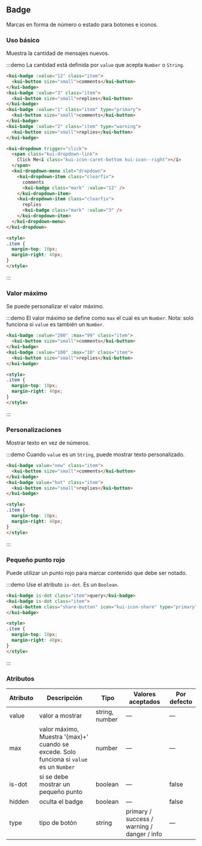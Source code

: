 ## Badge

Marcas en forma de número o estado para botones e iconos.

### Uso básico

Muestra la cantidad de mensajes nuevos.

:::demo La cantidad está definida por `value` que acepta `Number` o `String`.

```html
<kui-badge :value="12" class="item">
  <kui-button size="small">comments</kui-button>
</kui-badge>
<kui-badge :value="3" class="item">
  <kui-button size="small">replies</kui-button>
</kui-badge>
<kui-badge :value="1" class="item" type="primary">
  <kui-button size="small">comments</kui-button>
</kui-badge>
<kui-badge :value="2" class="item" type="warning">
  <kui-button size="small">replies</kui-button>
</kui-badge>

<kui-dropdown trigger="click">
  <span class="kui-dropdown-link">
    Click Me<i class="kui-icon-caret-bottom kui-icon--right"></i>
  </span>
  <kui-dropdown-menu slot="dropdown">
    <kui-dropdown-item class="clearfix">
      comments
      <kui-badge class="mark" :value="12" />
    </kui-dropdown-item>
    <kui-dropdown-item class="clearfix">
      replies
      <kui-badge class="mark" :value="3" />
    </kui-dropdown-item>
  </kui-dropdown-menu>
</kui-dropdown>

<style>
.item {
  margin-top: 10px;
  margin-right: 40px;
}
</style>
```
:::

### Valor máximo

Se puede personalizar el valor máximo.

:::demo El valor máximo se define como `max` el cual es un `Number`. Nota: solo funciona si `value` es también un `Number`.

```html
<kui-badge :value="200" :max="99" class="item">
  <kui-button size="small">comments</kui-button>
</kui-badge>
<kui-badge :value="100" :max="10" class="item">
  <kui-button size="small">replies</kui-button>
</kui-badge>

<style>
.item {
  margin-top: 10px;
  margin-right: 40px;
}
</style>
```
:::

### Personalizaciones

Mostrar texto en vez de números.

:::demo Cuando `value` es un `String`, puede mostrar texto personalizado.

```html
<kui-badge value="new" class="item">
  <kui-button size="small">comments</kui-button>
</kui-badge>
<kui-badge value="hot" class="item">
  <kui-button size="small">replies</kui-button>
</kui-badge>

<style>
.item {
  margin-top: 10px;
  margin-right: 40px;
}
</style>
```
:::

### Pequeño punto rojo

Puede utilizar un punto rojo para marcar contenido que debe ser notado.

:::demo Use el atributo `is-dot`. Es un `Boolean`.

```html
<kui-badge is-dot class="item">query</kui-badge>
<kui-badge is-dot class="item">
  <kui-button class="share-button" icon="kui-icon-share" type="primary"></kui-button>
</kui-badge>

<style>
.item {
  margin-top: 10px;
  margin-right: 40px;
}
</style>
```
:::

### Atributos
| Atributo | Descripción                              | Tipo           | Valores aceptados | Por defecto |
| -------- | ---------------------------------------- | -------------- | ----------------- | ----------- |
| value    | valor a mostrar                          | string, number | —                 | —           |
| max      | valor máximo, Muestra '{max}+' cuando se excede. Solo funciona si `value` es un `Number` | number         | —                 | —           |
| is-dot   | si se debe mostrar un pequeño punto      | boolean        | —                 | false       |
| hidden   | oculta el badge                    | boolean        | —                 | false       |
| type     | tipo de botón                            | string         | primary / success / warning / danger / info | — |

